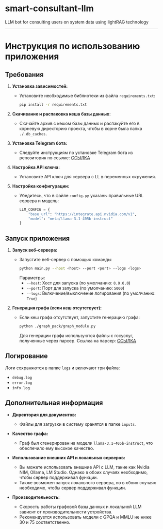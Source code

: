 # smart-consultant-llm
LLM bot for consulting users on system data using lightRAG technology

---

# Инструкция по использованию приложения

## Требования

1. **Установка зависимостей:**
   - Установите необходимые библиотеки из файла `requirements.txt`:
     ```sh
     pip install -r requirements.txt
     ```

2. **Скачивание и распаковка кеша базы данных:**
   - Скачайте архив с кешом базы данных и распакуйте его в корневую директорию проекта, чтобы в корне была папка `./.db_caches`.

3. **Установка Telegram бота:**
   - Следуйте инструкциям по установке Telegram бота из репозитория по ссылке: [ССЫЛКА](https://github.com/Bataevk/simple-telegram-bot-for-LLM)

4. **Настройка API ключа:**
   - Установите API ключ для сервера с LL в переменных окружения.

5. **Настройка конфигурации:**
   - Убедитесь, что в файле `config.py` указаны правильные URL сервера и модель:
     ```python
     LLM_CONFIG = {
         "base_url": "https://integrate.api.nvidia.com/v1",
         "model": "meta/llama-3.1-405b-instruct"
     }
     ```

## Запуск приложения

1. **Запуск веб-сервера:**
   - Запустите веб-сервер с помощью команды:
     ```sh
     python main.py --host <host> --port <port> --logs <logs>
     ```
     Параметры:
     - `--host`: Хост для запуска (по умолчанию: `0.0.0.0`)
     - `--port`: Порт для запуска (по умолчанию: `5000`)
     - `--logs`: Включение/выключение логирования (по умолчанию: `True`)

2. **Генерация графа (если кеш отсутствует):**
   - Если кеш графа отсутствует, запустите генерацию графа:
     ```sh
     python ./graph_pack/graph_module.py
     ```
     Для генерации графа используются файлы с госуслуг, полученные через парсер. Ссылка на парсер: [ССЫЛКА](https://github.com/Bataevk/gosuslugi-faq-parser)

## Логирование

Логи сохраняются в папке `logs` и включают три файла:
- `debug.log`
- `error.log`
- `info.log`

## Дополнительная информация

- **Директория для документов:**
  - Файлы для загрузки в систему хранятся в папке `inputs`.

- **Качество графа:**
  - Граф был сгенерирован на модели `llama-3.1-405b-instruct`, что обеспечило ему высокое качество.

- **Использование внешних API и локальных серверов:**
  - Вы можете использовать внешние API с LLM, такие как Nvidia NIM, Ollama, LM Studio. Однако в обоих случаях необходимо, чтобы сервер поддерживал функции.
  - Также возможен запуск локального сервера, но в обоих случаях необходимо, чтобы сервер поддерживал функции.

- **Производительность:**
  - Скорость работы графовой базы данных и локальной LLM зависит от производительности устройства.
  - Рекомендуется использовать модели с GPQA и MMLU не ниже 30 и 75 соответственно.
